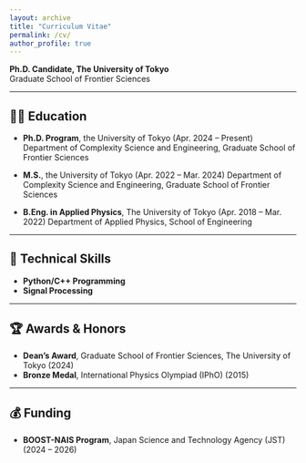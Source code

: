 ```yaml
---
layout: archive
title: "Curriculum Vitae"
permalink: /cv/
author_profile: true
---
```


**Ph.D. Candidate, The University of Tokyo**  
Graduate School of Frontier Sciences

---

## 🧑‍🎓 Education

- **Ph.D. Program**, the University of Tokyo (Apr. 2024 – Present)
Department of Complexity Science and Engineering, Graduate School of Frontier Sciences

- **M.S.**, the University of Tokyo (Apr. 2022 – Mar. 2024)
Department of Complexity Science and Engineering, Graduate School of Frontier Sciences

- **B.Eng. in Applied Physics**, The University of Tokyo (Apr. 2018 – Mar. 2022)
Department of Applied Physics, School of Engineering

---

## 🧰 Technical Skills

- **Python/C++ Programming**
- **Signal Processing**

---

## 🏆 Awards & Honors

- **Dean’s Award**, Graduate School of Frontier Sciences, The University of Tokyo (2024)
- **Bronze Medal**, International Physics Olympiad (IPhO) (2015)

---

## 💰 Funding

- **BOOST-NAIS Program**, Japan Science and Technology Agency (JST) (2024 – 2026)